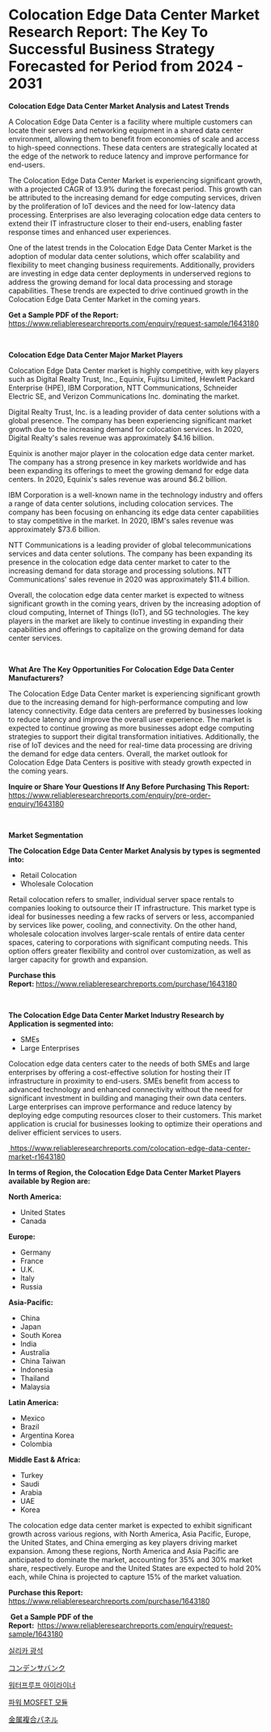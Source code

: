<p><h1>Colocation Edge Data Center Market Research Report: The Key To Successful Business Strategy Forecasted for Period from 2024 - 2031</h1></p><p><strong>Colocation Edge Data Center Market Analysis and Latest Trends</strong></p>
<p><p>A Colocation Edge Data Center is a facility where multiple customers can locate their servers and networking equipment in a shared data center environment, allowing them to benefit from economies of scale and access to high-speed connections. These data centers are strategically located at the edge of the network to reduce latency and improve performance for end-users.</p><p>The Colocation Edge Data Center Market is experiencing significant growth, with a projected CAGR of 13.9% during the forecast period. This growth can be attributed to the increasing demand for edge computing services, driven by the proliferation of IoT devices and the need for low-latency data processing. Enterprises are also leveraging colocation edge data centers to extend their IT infrastructure closer to their end-users, enabling faster response times and enhanced user experiences.</p><p>One of the latest trends in the Colocation Edge Data Center Market is the adoption of modular data center solutions, which offer scalability and flexibility to meet changing business requirements. Additionally, providers are investing in edge data center deployments in underserved regions to address the growing demand for local data processing and storage capabilities. These trends are expected to drive continued growth in the Colocation Edge Data Center Market in the coming years.</p></p>
<p><strong>Get a Sample PDF of the Report:&nbsp;</strong> <a href="https://www.reliableresearchreports.com/enquiry/request-sample/1643180">https://www.reliableresearchreports.com/enquiry/request-sample/1643180</a></p>
<p>&nbsp;</p>
<p><strong>Colocation Edge Data Center Major Market Players</strong></p>
<p><p>Colocation Edge Data Center market is highly competitive, with key players such as Digital Realty Trust, Inc., Equinix, Fujitsu Limited, Hewlett Packard Enterprise (HPE), IBM Corporation, NTT Communications, Schneider Electric SE, and Verizon Communications Inc. dominating the market.</p><p>Digital Realty Trust, Inc. is a leading provider of data center solutions with a global presence. The company has been experiencing significant market growth due to the increasing demand for colocation services. In 2020, Digital Realty's sales revenue was approximately $4.16 billion.</p><p>Equinix is another major player in the colocation edge data center market. The company has a strong presence in key markets worldwide and has been expanding its offerings to meet the growing demand for edge data centers. In 2020, Equinix's sales revenue was around $6.2 billion.</p><p>IBM Corporation is a well-known name in the technology industry and offers a range of data center solutions, including colocation services. The company has been focusing on enhancing its edge data center capabilities to stay competitive in the market. In 2020, IBM's sales revenue was approximately $73.6 billion.</p><p>NTT Communications is a leading provider of global telecommunications services and data center solutions. The company has been expanding its presence in the colocation edge data center market to cater to the increasing demand for data storage and processing solutions. NTT Communications' sales revenue in 2020 was approximately $11.4 billion.</p><p>Overall, the colocation edge data center market is expected to witness significant growth in the coming years, driven by the increasing adoption of cloud computing, Internet of Things (IoT), and 5G technologies. The key players in the market are likely to continue investing in expanding their capabilities and offerings to capitalize on the growing demand for data center services.</p></p>
<p>&nbsp;</p>
<p><strong>What Are The Key Opportunities For Colocation Edge Data Center Manufacturers?</strong></p>
<p><p>The Colocation Edge Data Center market is experiencing significant growth due to the increasing demand for high-performance computing and low latency connectivity. Edge data centers are preferred by businesses looking to reduce latency and improve the overall user experience. The market is expected to continue growing as more businesses adopt edge computing strategies to support their digital transformation initiatives. Additionally, the rise of IoT devices and the need for real-time data processing are driving the demand for edge data centers. Overall, the market outlook for Colocation Edge Data Centers is positive with steady growth expected in the coming years.</p></p>
<p><strong>Inquire or Share Your Questions If Any Before Purchasing This Report:</strong> <a href="https://www.reliableresearchreports.com/enquiry/pre-order-enquiry/1643180">https://www.reliableresearchreports.com/enquiry/pre-order-enquiry/1643180</a></p>
<p>&nbsp;</p>
<p><strong>Market Segmentation</strong></p>
<p><strong>The Colocation Edge Data Center Market Analysis by types is segmented into:</strong></p>
<p><ul><li>Retail Colocation</li><li>Wholesale Colocation</li></ul></p>
<p><p>Retail colocation refers to smaller, individual server space rentals to companies looking to outsource their IT infrastructure. This market type is ideal for businesses needing a few racks of servers or less, accompanied by services like power, cooling, and connectivity. On the other hand, wholesale colocation involves larger-scale rentals of entire data center spaces, catering to corporations with significant computing needs. This option offers greater flexibility and control over customization, as well as larger capacity for growth and expansion.</p></p>
<p><strong>Purchase this Report:&nbsp;</strong><a href="https://www.reliableresearchreports.com/purchase/1643180">https://www.reliableresearchreports.com/purchase/1643180</a></p>
<p>&nbsp;</p>
<p><strong>The Colocation Edge Data Center Market Industry Research by Application is segmented into:</strong></p>
<p><ul><li>SMEs</li><li>Large Enterprises</li></ul></p>
<p><p>Colocation edge data centers cater to the needs of both SMEs and large enterprises by offering a cost-effective solution for hosting their IT infrastructure in proximity to end-users. SMEs benefit from access to advanced technology and enhanced connectivity without the need for significant investment in building and managing their own data centers. Large enterprises can improve performance and reduce latency by deploying edge computing resources closer to their customers. This market application is crucial for businesses looking to optimize their operations and deliver efficient services to users.</p></p>
<p><a href="https://www.reliableresearchreports.com/colocation-edge-data-center-market-r1643180">&nbsp;https://www.reliableresearchreports.com/colocation-edge-data-center-market-r1643180</a></p>
<p><strong>In terms of Region, the Colocation Edge Data Center Market Players available by Region are:</strong></p>
<p>
    <p> <strong> North America: </strong>
        <ul>
            <li>United States</li>
            <li>Canada</li>
        </ul>
        </p> 
    <p> <strong> Europe: </strong>
        <ul>
            <li>Germany</li>
            <li>France</li>
            <li>U.K.</li>
            <li>Italy</li>
            <li>Russia</li>
        </ul>
        </p> 
    <p> <strong> Asia-Pacific: </strong>
        <ul>
            <li>China</li>
            <li>Japan</li>
            <li>South Korea</li>
            <li>India</li>
            <li>Australia</li>
            <li>China Taiwan</li>
            <li>Indonesia</li>
            <li>Thailand</li>
            <li>Malaysia</li>
        </ul>
        </p> 
    <p> <strong> Latin America: </strong>
        <ul>
            <li>Mexico</li>
            <li>Brazil</li>
            <li>Argentina Korea</li>
            <li>Colombia</li>
        </ul>
        </p> 
    <p> <strong> Middle East & Africa: </strong>
        <ul>
            <li>Turkey</li>
            <li>Saudi</li>
            <li>Arabia</li>
            <li>UAE</li>
            <li>Korea</li>
        </ul>
    </p>
    </p>
<p><p>The colocation edge data center market is expected to exhibit significant growth across various regions, with North America, Asia Pacific, Europe, the United States, and China emerging as key players driving market expansion. Among these regions, North America and Asia Pacific are anticipated to dominate the market, accounting for 35% and 30% market share, respectively. Europe and the United States are expected to hold 20% each, while China is projected to capture 15% of the market valuation.</p></p>
<p><strong>Purchase this Report: </strong><a href="https://www.reliableresearchreports.com/purchase/1643180">https://www.reliableresearchreports.com/purchase/1643180</a></p>
<p>&nbsp;<strong>Get a Sample PDF of the Report:&nbsp;&nbsp;</strong><a href="https://www.reliableresearchreports.com/enquiry/request-sample/1643180">https://www.reliableresearchreports.com/enquiry/request-sample/1643180</a></p>
<p><strong></strong></p>
<p><p><a href="https://github.com/RonSpencer61/Market-Research-Report-List-1/blob/main/307481459325.md">실리카 광석</a></p><p><a href="https://github.com/CloydAbbott2023/Market-Research-Report-List-1/blob/main/503414260820.md">コンデンサバンク</a></p><p><a href="https://medium.com/@carlosrtzkzhj/%EC%88%98%EC%8B%AC-%EB%B0%A9%EC%88%98-%EC%95%84%EC%9D%B4%EB%9D%BC%EC%9D%B4%EB%84%88-%EC%8B%9C%EC%9E%A5-%EB%B6%84%EC%84%9D-%EA%B8%80%EB%A1%9C%EB%B2%8C-%EC%82%B0%EC%97%85-%EC%A0%84%EB%A7%9D-%EB%B0%8F-%EC%98%88%EC%B8%A1-2024%EB%85%84%EB%B6%80%ED%84%B0-2031%EB%85%84-1386f00bc325">워터프루프 아이라이너</a></p><p><a href="https://medium.com/@honeypie6456/%ED%8C%8C%EC%9B%8C-mosfet-%EB%AA%A8%EB%93%88-%EC%8B%9C%EC%9E%A5-%EC%84%B1%EA%B3%B5%EC%A0%81%EC%9D%B8-%EB%B9%84%EC%A6%88%EB%8B%88%EC%8A%A4-%EC%A0%84%EB%9E%B5%EC%9D%98-%EC%97%B4%EC%87%A0-2031%EB%85%84%EA%B9%8C%EC%A7%80-%EC%98%88%EC%B8%A1-eeb0974ff53c">파워 MOSFET 모듈</a></p><p><a href="https://github.com/oqoeusbvpadwjs08/Market-Research-Report-List-2/blob/main/427397215567.md">金属複合パネル</a></p></p>